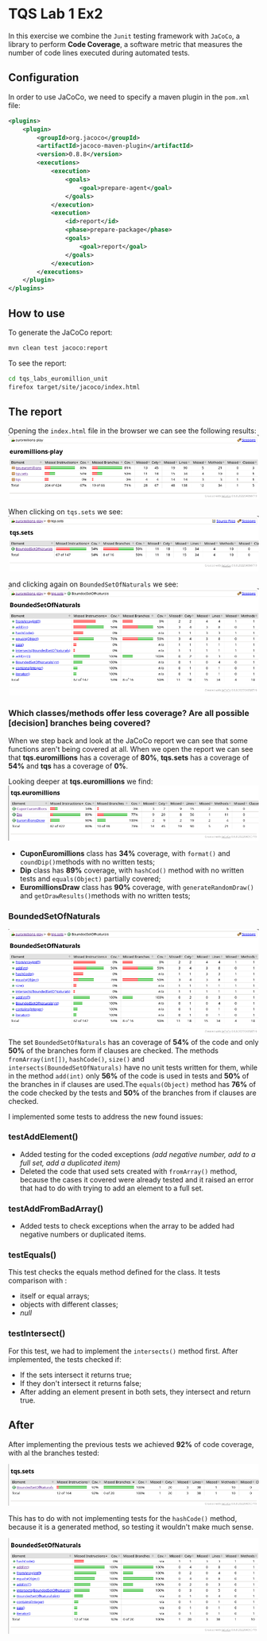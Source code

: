 # TQS Lab 1 Ex2

In this exercise we combine the `Junit` testing framework with `JaCoCo`, a library to perform **Code Coverage**, a  software metric that measures the number of code lines executed during automated tests.

## Configuration
In order to use JaCoCo, we need to specify a maven plugin in the `pom.xml` file:

```xml
<plugins>
    <plugin>
        <groupId>org.jacoco</groupId>
        <artifactId>jacoco-maven-plugin</artifactId>
        <version>0.8.8</version>
        <executions>
            <execution>
                <goals>
                    <goal>prepare-agent</goal>
                </goals>
            </execution>
            <execution>
                <id>report</id>
                <phase>prepare-package</phase>
                <goals>
                    <goal>report</goal>
                </goals>
            </execution>
        </executions>
    </plugin>
</plugins>
```
## How to use
To generate the JaCoCo report:
```bash
mvn clean test jacoco:report
```

To see the report:
```bash
cd tqs_labs_euromillion_unit
firefox target/site/jacoco/index.html
```

## The report
Opening the `index.html` file in the browser we can see the following results:
![euromillions.play](images/image.png)

When clicking on `tqs.sets` we see:
![tqs.sets](images/image-1.png)

and clicking again on `BoundedSetOfNaturals` we see:
![boundedsetofnaturals](images/image-2.png)

### Which classes/methods offer less coverage? Are all possible [decision] branches being covered?
When we step back and look at the JaCoCo report we can see that some functions aren't being covered at all.
When we open the report we can see that **tqs.euromillions** has a coverage of **80%**, **tqs.sets** has a coverage of **54%** and **tqs** has a coverage of **0%**.

Looking deeper at **tqs.euromillions** we find:
![tqs.euromillions](image.png)
-  **CuponEuromillions** class has **34%** coverage, with `format()` and `coundDip()`methods with no written tests;
-  **Dip** class has **89%** coverage, with `hashCod()` method with no written tests and `equals(Object)` partially covered;
-   **EuromillionsDraw** class has **90%** coverage, with `generateRandomDraw()` and `getDrawResults()`methods with no written tests;

### BoundedSetOfNaturals
![boundedsetofnaturals](images/image-2.png)
The set `BoundedSetOfNaturals` has an coverage of **54%** of the code and only **50%** of the branches form if clauses are checked. The methods `fromArray(int[])`, `hashCode()`, `size()` and `intersects(BoundedSetOfNaturals)` have no unit tests written for them, while in the method `add(int)` only **56%** of the code is used in tests and **50%** of the branches in if clauses are used.The `equals(Object)` method has **76%** of the code checked by the tests and **50%** of the branches from if clauses are checked.

I implemented some tests to address the new found issues:

### testAddElement()
- Added testing for the coded exceptions _(add negative number, add to a full set, add a duplicated item)_
- Deleted the code that used sets created with `fromArray()` method, because the cases it covered were already tested and it raised an error that had to do with trying to add an element to a full set.

### testAddFromBadArray()
- Added tests to check exceptions when the array to be added had negative numbers or duplicated items.

### testEquals()
This test checks the equals method defined for the class. It tests comparison with :
- itself or equal arrays;
- objects with different classes;
- _null_

### testIntersect()
For this test, we had to implement the `intersects()` method first.
After implemented, the tests checked if:
- If the sets intersect it returns true;
- If they don't intersect it returns false;
- After adding an element present in both sets, they intersect and return true.

## After
After implementing the previous tests we achieved **92%** of code coverage, with al the branches tested:

![after-tqs.sets](image-2.png)

This has to do with not implementing tests for the `hashCode()` method, because it is a generated method, so testing it wouldn't make much sense.

![after-boundedsetofnaturals](image-1.png)